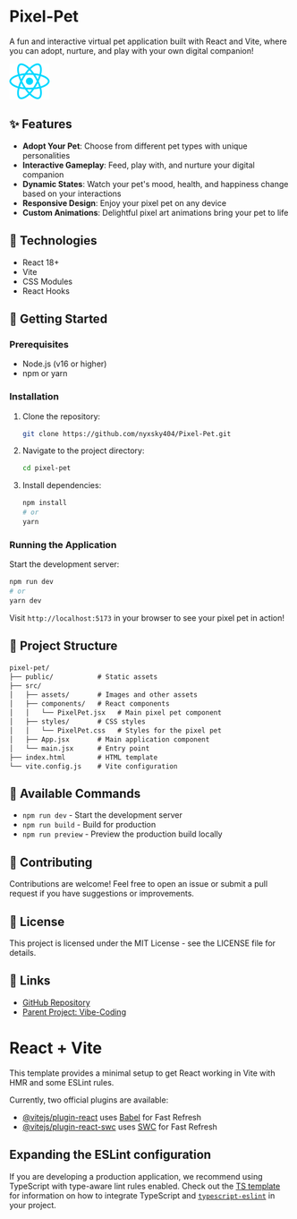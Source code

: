 # Pixel-Pet

A fun and interactive virtual pet application built with React and Vite, where you can adopt, nurture, and play with your own digital companion!

![Pixel-Pet Screenshot](src/assets/react.svg)

## ✨ Features

- **Adopt Your Pet**: Choose from different pet types with unique personalities
- **Interactive Gameplay**: Feed, play with, and nurture your digital companion
- **Dynamic States**: Watch your pet's mood, health, and happiness change based on your interactions
- **Responsive Design**: Enjoy your pixel pet on any device
- **Custom Animations**: Delightful pixel art animations bring your pet to life

## 🔧 Technologies

- React 18+
- Vite
- CSS Modules
- React Hooks

## 🚀 Getting Started

### Prerequisites

- Node.js (v16 or higher)
- npm or yarn

### Installation

1. Clone the repository:
   ```bash
   git clone https://github.com/nyxsky404/Pixel-Pet.git
   ```

2. Navigate to the project directory:
   ```bash
   cd pixel-pet
   ```

3. Install dependencies:
   ```bash
   npm install
   # or
   yarn
   ```

### Running the Application

Start the development server:
```bash
npm run dev
# or
yarn dev
```

Visit `http://localhost:5173` in your browser to see your pixel pet in action!

## 📁 Project Structure

```
pixel-pet/
├── public/           # Static assets
├── src/
│   ├── assets/       # Images and other assets
│   ├── components/   # React components
│   │   └── PixelPet.jsx   # Main pixel pet component
│   ├── styles/       # CSS styles
│   │   └── PixelPet.css   # Styles for the pixel pet
│   ├── App.jsx       # Main application component
│   └── main.jsx      # Entry point
├── index.html        # HTML template
└── vite.config.js    # Vite configuration
```

## 📝 Available Commands

- `npm run dev` - Start the development server
- `npm run build` - Build for production
- `npm run preview` - Preview the production build locally

## 🤝 Contributing

Contributions are welcome! Feel free to open an issue or submit a pull request if you have suggestions or improvements.

## 📄 License

This project is licensed under the MIT License - see the LICENSE file for details.

## 🔗 Links

- [GitHub Repository](https://github.com/nyxsky404/Pixel-Pet)
- [Parent Project: Vibe-Coding](https://github.com/nyxsky404/Vibe-Coding)

# React + Vite

This template provides a minimal setup to get React working in Vite with HMR and some ESLint rules.

Currently, two official plugins are available:

- [@vitejs/plugin-react](https://github.com/vitejs/vite-plugin-react/blob/main/packages/plugin-react) uses [Babel](https://babeljs.io/) for Fast Refresh
- [@vitejs/plugin-react-swc](https://github.com/vitejs/vite-plugin-react/blob/main/packages/plugin-react-swc) uses [SWC](https://swc.rs/) for Fast Refresh

## Expanding the ESLint configuration

If you are developing a production application, we recommend using TypeScript with type-aware lint rules enabled. Check out the [TS template](https://github.com/vitejs/vite/tree/main/packages/create-vite/template-react-ts) for information on how to integrate TypeScript and [`typescript-eslint`](https://typescript-eslint.io) in your project.
